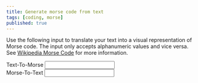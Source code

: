 ```yaml
---
title: Generate morse code from text
tags: [coding, morse]
published: true
---
```

Use the following input to translate your text into a visual representation of Morse code. The input only accepts alphanumeric values and vice versa. See [Wikipedia Morse Code](https://en.wikipedia.org/wiki/Morse_code) for more information.

<div id="morse-wrap">
	<label for="text-input">Text-To-Morse</label>
	<input name="text-input" id="text-input" class="fg-medium-grey bg-light-grey" type="text" oninput="onTextInput();">
	<div id="morse-output" class="word-wrap"></div>
	<label for="morse-input">Morse-To-Text</label>
	<input name="morse-input" id="morse-input"  class="fg-medium-grey bg-light-grey" type="text" oninput="onMorseInput();">
	<div id="text-output" class="word-wrap"></div>
</div>

<script type="text/javascript" src="/assets/js/morse.js" />
